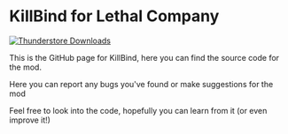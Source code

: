 # KillBind for Lethal Company
[![Thunderstore Downloads](https://img.shields.io/thunderstore/dt/Confusified/KillBind?style=plastic&logo=thunderstore&logoColor=white&label=thunderstore&labelColor=375a7f&color=rgb(50%C150%C5))](https://thunderstore.io/c/lethal-company/p/Confusified/KillBind)

This is the GitHub page for KillBind, here you can find the source code for the mod.

Here you can report any bugs you've found or make suggestions for the mod

Feel free to look into the code, hopefully you can learn from it (or even improve it!)
